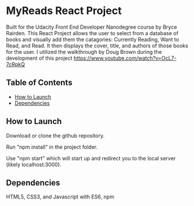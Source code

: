 # MyReads React Project
Built for the Udacity Front End Developer Nanodegree course by Bryce Rairden. This React Project allows the user to select from a database of books and visually add them the catagories: Currently Reading, Want to Read, and Read. It then displays the cover, title, and authors of those books for the user. I utilized the walkthrough by Doug Brown during the development of this project https://www.youtube.com/watch?v=OcL7-7cRpkQ

## Table of Contents

* [How to Launch](#how-to-play)
* [Dependencies](#dependencies)

## How to Launch

Download or clone the github repository.

Run "npm install" in the project folder.

Use "npm start" which will start up and redirect you to the local server (likely localhost:3000).

## Dependencies

HTML5, CSS3, and Javascript with ES6, npm